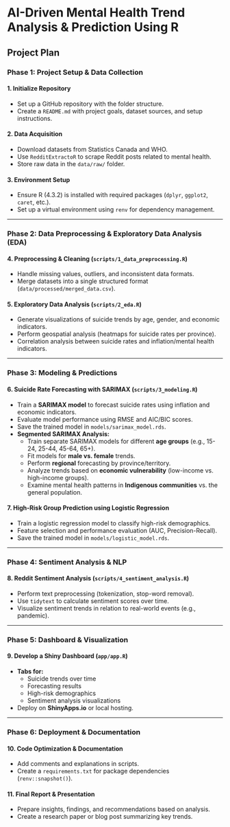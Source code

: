 # AI-Driven Mental Health Trend Analysis & Prediction Using R

## Project Plan

### **Phase 1: Project Setup & Data Collection**
#### 1. Initialize Repository  
- Set up a GitHub repository with the folder structure.
- Create a `README.md` with project goals, dataset sources, and setup instructions.

#### 2. Data Acquisition  
- Download datasets from Statistics Canada and WHO.
- Use `RedditExtractoR` to scrape Reddit posts related to mental health.
- Store raw data in the `data/raw/` folder.

#### 3. Environment Setup  
- Ensure R (4.3.2) is installed with required packages (`dplyr`, `ggplot2`, `caret`, etc.).
- Set up a virtual environment using `renv` for dependency management.

---

### **Phase 2: Data Preprocessing & Exploratory Data Analysis (EDA)**
#### 4. Preprocessing & Cleaning (`scripts/1_data_preprocessing.R`)
- Handle missing values, outliers, and inconsistent data formats.
- Merge datasets into a single structured format (`data/processed/merged_data.csv`).

#### 5. Exploratory Data Analysis (`scripts/2_eda.R`)
- Generate visualizations of suicide trends by age, gender, and economic indicators.
- Perform geospatial analysis (heatmaps for suicide rates per province).
- Correlation analysis between suicide rates and inflation/mental health indicators.

---

### **Phase 3: Modeling & Predictions**
#### 6. Suicide Rate Forecasting with SARIMAX (`scripts/3_modeling.R`)
- Train a **SARIMAX model** to forecast suicide rates using inflation and economic indicators.
- Evaluate model performance using RMSE and AIC/BIC scores.
- Save the trained model in `models/sarimax_model.rds`.
- **Segmented SARIMAX Analysis:**
  - Train separate SARIMAX models for different **age groups** (e.g., 15-24, 25-44, 45-64, 65+).
  - Fit models for **male vs. female** trends.
  - Perform **regional** forecasting by province/territory.
  - Analyze trends based on **economic vulnerability** (low-income vs. high-income groups).
  - Examine mental health patterns in **Indigenous communities** vs. the general population.

#### 7. High-Risk Group Prediction using Logistic Regression
- Train a logistic regression model to classify high-risk demographics.
- Feature selection and performance evaluation (AUC, Precision-Recall).
- Save the trained model in `models/logistic_model.rds`.

---

### **Phase 4: Sentiment Analysis & NLP**
#### 8. Reddit Sentiment Analysis (`scripts/4_sentiment_analysis.R`)
- Perform text preprocessing (tokenization, stop-word removal).
- Use `tidytext` to calculate sentiment scores over time.
- Visualize sentiment trends in relation to real-world events (e.g., pandemic).

---

### **Phase 5: Dashboard & Visualization**
#### 9. Develop a Shiny Dashboard (`app/app.R`)
- **Tabs for:**  
  - Suicide trends over time  
  - Forecasting results  
  - High-risk demographics  
  - Sentiment analysis visualizations  
- Deploy on **ShinyApps.io** or local hosting.

---

### **Phase 6: Deployment & Documentation**
#### 10. Code Optimization & Documentation
- Add comments and explanations in scripts.
- Create a `requirements.txt` for package dependencies (`renv::snapshot()`).

#### 11. Final Report & Presentation
- Prepare insights, findings, and recommendations based on analysis.
- Create a research paper or blog post summarizing key trends.

